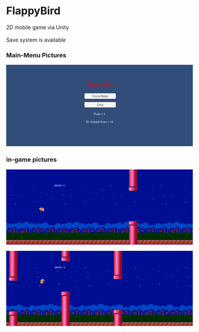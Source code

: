 # FlappyBird
2D mobile game via Unity</br>
</br>
Save system is available


### Main-Menu Pictures
![1](/FlappyBird/img/mainmenu.png "mainmenu")

### in-game pictures

![1](/FlappyBird/img/ingame_img1.png "mainmenu")

![1](/FlappyBird/img/ingame_img2.png "mainmenu")
